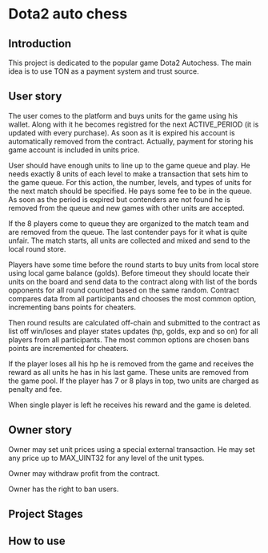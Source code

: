 # Dota2 auto chess

## Introduction

This project is dedicated to the popular game Dota2 Autochess. The main idea is to use TON as a payment system and trust source.

## User story
The user comes to the platform and buys units for the game using his wallet. Along with it he becomes registred for the next ACTIVE_PERIOD (it is updated with every purchase). As soon as it is expired his account is automatically removed from the contract. Actually, payment for storing his game account is included in units price.

User should have enough units to line up to the game queue and play. He needs exactly 8 units of each level to make a transaction that sets him to the game queue. For this action, the number, levels, and types of units for the next match should be specified. He pays some fee to be in the queue. As soon as the period is expired but contenders are not found he is removed from the queue and new games with other units are accepted.

If the 8 players come to queue they are organized to the match team and are removed from the queue. The last contender pays for it what is quite unfair. The match starts, all units are collected and mixed and send to the local round store. 

Players have some time before the round starts to buy units from local store using local game balance (golds). Before timeout they should locate their units on the board and send data to the contract along with list of the bords opponents for all round counted based on the same random. Contract compares data from all participants and chooses the most common option, incrementing bans points for cheaters.

Then round results are calculated off-chain and submitted to the contract as list off win/loses and player states updates (hp, golds, exp and so on) for all players from all participants. The most common options are chosen bans points are incremented for cheaters. 

If the player loses all his hp he is removed from the game and receives the reward as all units he has in his last game. These units are removed from the game pool. If the player has 7 or 8 plays in top, two units are charged as penalty and fee.

When single player is left he receives his reward and the game is deleted. 

## Owner story

Owner may set unit prices using a special external transaction. He may set any price up to MAX_UINT32 for any level of the unit types.

Owner may withdraw profit from the contract.

Owner has the right to ban users.

## Project Stages

## How to use